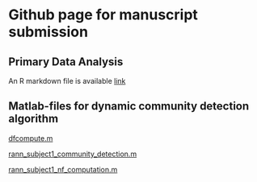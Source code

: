 # Github page for manuscript submission

## Primary Data Analysis 

An R markdown file is available [link](rs_bltask_final_script_v1_2021_03_18.html)

## Matlab-files for dynamic community detection algorithm

[dfcompute.m](https://github.com/seonjoo/neuralflexibility_brain_submission/blob/main/docs/sample_matlab_scripts/dfcompute.m)

[rann_subject1_community_detection.m](https://github.com/seonjoo/neuralflexibility_brain_submission/blob/main/docs/sample_matlab_scripts/rann_subject1_community_detection.m)

[rann_subject1_nf_computation.m](https://github.com/seonjoo/neuralflexibility_brain_submission/blob/main/docs/sample_matlab_scripts/rann_subject1_nf_computation.m)



